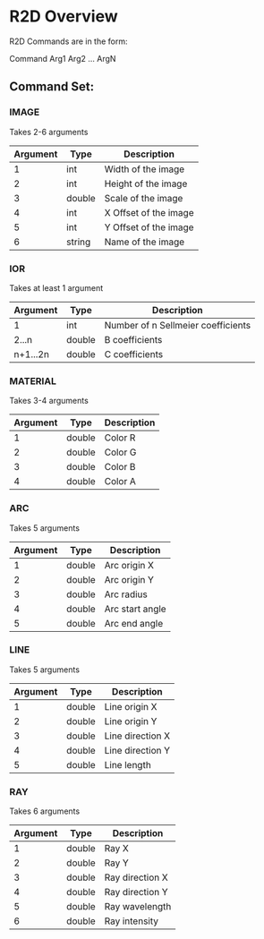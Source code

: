 # R2D Overview

R2D Commands are in the form:

Command Arg1 Arg2 ... ArgN

## Command Set:

### IMAGE

Takes 2-6 arguments

| Argument | Type | Description |
| --- | --- | --- |
| 1 | int | Width of the image |
| 2 | int | Height of the image |
| 3 | double | Scale of the image |
| 4 | int | X Offset of the image |
| 5 | int | Y Offset of the image |
| 6 | string | Name of the image |

### IOR

Takes at least 1 argument

| Argument | Type | Description |
| --- | --- | --- |
| 1 | int | Number of n Sellmeier coefficients |
| 2...n | double | B coefficients |
| n+1...2n | double | C coefficients |

### MATERIAL

Takes 3-4 arguments

| Argument | Type | Description |
| --- | --- | --- |
| 1 | double | Color R |
| 2 | double | Color G |
| 3 | double | Color B |
| 4 | double | Color A |

### ARC

Takes 5 arguments

| Argument | Type | Description |
| --- | --- | --- |
| 1 | double | Arc origin X |
| 2 | double | Arc origin Y |
| 3 | double | Arc radius |
| 4 | double | Arc start angle |
| 5 | double | Arc end angle |

### LINE

Takes 5 arguments

| Argument | Type | Description |
| --- | --- | --- |
| 1 | double | Line origin X |
| 2 | double | Line origin Y |
| 3 | double | Line direction X |
| 4 | double | Line direction Y |
| 5 | double | Line length |

### RAY

Takes 6 arguments

| Argument | Type | Description |
| --- | --- | --- |
| 1 | double | Ray X |
| 2 | double | Ray Y |
| 3 | double | Ray direction X |
| 4 | double | Ray direction Y |
| 5 | double | Ray wavelength |
| 6 | double | Ray intensity |